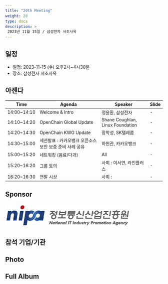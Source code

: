 ```yaml
---
title: "20th Meeting"
weight: 20
type: docs
description: >
 2023년 11월 15일 / 삼성전자 서초사옥
---
```


## 일정

* 일정: 2023-11-15 (수) 오후2시~4시30분
* 장소: 삼성전자 서초사옥

## 아젠다

| Time | Agenda           | Speaker | Slide |
|----|-----------------|------|------|
| 14:00~14:10 | Welcome & Intro | 정윤환, 삼성전자 |  -  |
| 14:10~14:20 | OpenChain Global Update  | 	Shane Coughlan, Linux Foundation | - |
| 14:20~14:30 | OpenChain KWG Update  | 장학성, SK텔레콤 | -  |
| 14:30~15:00 | 세션발표 : 카카오뱅크 오픈소스 보안 보증 준비 사례 공유  | 하헌관, 카카오뱅크 | -  |
| 15:00~15:20 | 네트워킹 (음료/다과)  | All | -  |
| 15:20~16:20 | 그룹 토의 | 사회 : 이서연, 라인플러스 |  -  |
| 16:20~16:30 | 연말 시상 | 사회 :  |  -  |

## Sponsor

![](nipg-logo.png)
<br>


## 참석 기업/기관


## Photo



## Full Album

